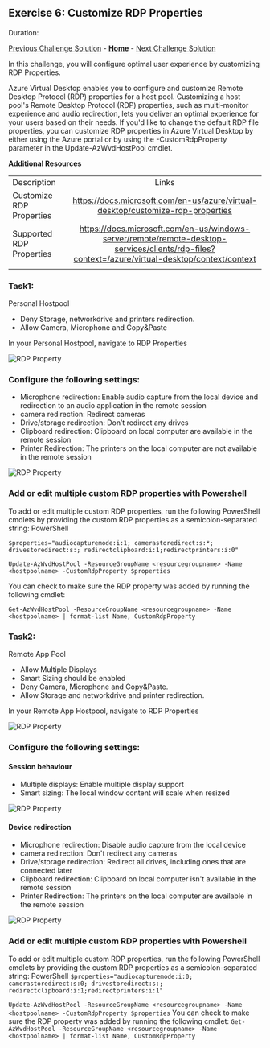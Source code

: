 ## Exercise 6: Customize RDP Properties

Duration:


[Previous Challenge Solution](./05-scaling-plan-solution.md) - **[Home](../readme.md)** - [Next Challenge Solution](06-RDP-properties-solution.md)

In this challenge, you will configure optimal user experience by customizing RDP Properties.

Azure Virtual Desktop enables you to configure and customize Remote Desktop Protocol (RDP) properties for a host pool. Customizing a host pool's Remote Desktop Protocol (RDP) properties, such as multi-monitor experience and audio redirection, lets you deliver an optimal experience for your users based on their needs. If you'd like to change the default RDP file properties, you can customize RDP properties in Azure Virtual Desktop by either using the Azure portal or by using the -CustomRdpProperty parameter in the Update-AzWvdHostPool cmdlet.

**Additional Resources**

  |              |            |  
|----------|:-------------:|
| Description | Links |
| Customize RDP Properties | https://docs.microsoft.com/en-us/azure/virtual-desktop/customize-rdp-properties |
| Supported RDP Properties | https://docs.microsoft.com/en-us/windows-server/remote/remote-desktop-services/clients/rdp-files?context=/azure/virtual-desktop/context/context|
  |              |            | 

### Task1:
Personal Hostpool
-	Deny Storage, networkdrive and printers redirection.
-	Allow Camera, Microphone and Copy&Paste

In your Personal Hostpool, navigate to RDP Properties


![RDP Property](../Images/06-RDPProperty_1.png)
 
### Configure the following settings:
- Microphone redirection: Enable audio capture from the local device and redirection to an audio application in the remote session 
- camera redirection: Redirect cameras
- Drive/storage redirection: Don’t redirect any drives 
- Clipboard redirection: Clipboard on local computer are available in the remote session
- Printer Redirection: The printers on the local computer are not available in the remote session

![RDP Property](../Images/06-RDPProperty_2.png)
 
### Add or edit multiple custom RDP properties with Powershell
To add or edit multiple custom RDP properties, run the following PowerShell cmdlets by providing the custom RDP properties as a semicolon-separated string:
PowerShell

``
$properties="audiocapturemode:i:1; camerastoredirect:s:*; drivestoredirect:s:; redirectclipboard:i:1;redirectprinters:i:0"
``

``
Update-AzWvdHostPool -ResourceGroupName <resourcegroupname> -Name <hostpoolname> -CustomRdpProperty $properties
``

You can check to make sure the RDP property was added by running the following cmdlet:

``
Get-AzWvdHostPool -ResourceGroupName <resourcegroupname> -Name <hostpoolname> | format-list Name, CustomRdpProperty
``

### Task2:
Remote App Pool
- Allow Multiple Displays
- Smart Sizing should be enabled
- Deny Camera, Microphone and Copy&Paste.
- Allow Storage and networkdrive and printer redirection.

 In your Remote App Hostpool, navigate to RDP Properties


![RDP Property](../Images/06-RDPProperty_1.png)
 
### Configure the following settings:

#### Session behaviour
- Multiple displays: Enable multiple display support
- Smart sizing: The local window content will scale when resized

![RDP Property](../Images/06-RDPProperty_3.png)

#### Device redirection
- Microphone redirection: Disable audio capture from the local device 
- camera redirection: Don't redirect any cameras
- Drive/storage redirection: Redirect all drives, including ones that are connected later 
- Clipboard redirection: Clipboard on local computer isn't available in the remote session
- Printer Redirection: The printers on the local computer are available in the remote session

![RDP Property](../Images/06-RDPProperty_4.png)
 
### Add or edit multiple custom RDP properties with Powershell
To add or edit multiple custom RDP properties, run the following PowerShell cmdlets by providing the custom RDP properties as a semicolon-separated string:
PowerShell
``$properties="audiocapturemode:i:0; camerastoredirect:s:0; drivestoredirect:s:; redirectclipboard:i:1;redirectprinters:i:1"``

``Update-AzWvdHostPool -ResourceGroupName <resourcegroupname> -Name <hostpoolname> -CustomRdpProperty $properties``
You can check to make sure the RDP property was added by running the following cmdlet:
``Get-AzWvdHostPool -ResourceGroupName <resourcegroupname> -Name <hostpoolname> | format-list Name, CustomRdpProperty``
